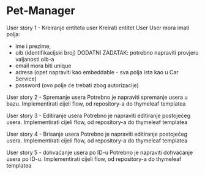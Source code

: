 # Pet-Manager

User story 1 - Kreiranje entiteta user
Kreirati entitet User
User mora imati polja:
- ime i prezime,
- oib (identifikacijski broj) DODATNI ZADATAK: potrebno napraviti provjeru valjanosti oib-a
- email mora biti unique
- adresa (opet napraviti kao embeddable - sva polja ista kao u Car Service)
- password (ovo polje će trebati zbog autorizacije)


User story 2 - Spremanje usera
Potrebno je napraviti spremanje usera u bazu. Implementirati cijeli flow, od repository-a do thymeleaf templatea


User story 3 - Editiranje usera
Potrebno je napraviti editiranje postojećeg usera. Implementirati cijeli flow, od repository-a do thymeleaf templatea


User story 4 - Brisanje usera
Potrebno je napraviti editiranje postojećeg usera. Implementirati cijeli flow, od repository-a do thymeleaf templatea


User story 5 - dohvaćanje usera po ID-u
Potrebno je napraviti dohvaćanje usera po ID-u. Implementirati cijeli flow, od repository-a do thymeleaf templatea
